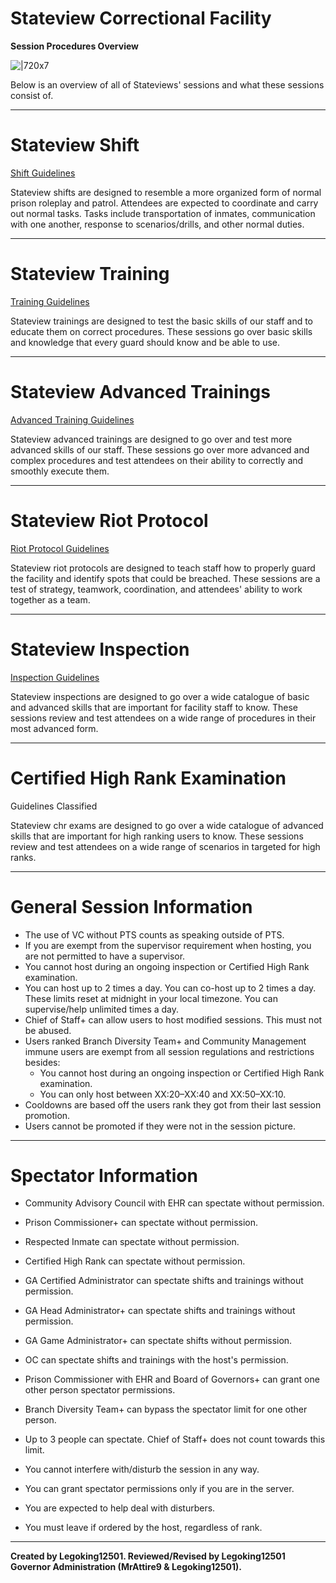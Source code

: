 # **Stateview Correctional Facility**
**Session Procedures Overview**

![|720x7](upload://dKMei7dM4sB9JlFMy9V7oxqKAb "short line")

Below is an overview of all of Stateviews' sessions and what these sessions consist of.

---

# **Stateview Shift**

[Shift Guidelines](Link)

Stateview shifts are designed to resemble a more organized form of normal prison roleplay and patrol. Attendees are expected to coordinate and carry out normal tasks. Tasks include transportation of inmates, communication with one another, response to scenarios/drills, and other normal duties.

---

# **Stateview Training**

[Training Guidelines](Link)

Stateview trainings are designed to test the basic skills of our staff and to educate them on correct procedures. These sessions go over basic skills and knowledge that every guard should know and be able to use.

---

# **Stateview Advanced Trainings**

[Advanced Training Guidelines](Link)

Stateview advanced trainings are designed to go over and test more advanced skills of our staff. These sessions go over more advanced and complex procedures and test attendees on their ability to correctly and smoothly execute them.

---

# **Stateview Riot Protocol**

[Riot Protocol Guidelines](Link)

Stateview riot protocols are designed to teach staff how to properly guard the facility and identify spots that could be breached. These sessions are a test of strategy, teamwork, coordination, and attendees' ability to work together as a team.

---

# **Stateview Inspection**

[Inspection Guidelines](Link)

Stateview inspections are designed to go over a wide catalogue of basic and advanced skills that are important for facility staff to know. These sessions review and test attendees on a wide range of procedures in their most advanced form.

---

# **Certified High Rank Examination**

Guidelines Classified

Stateview chr exams are designed to go over a wide catalogue of advanced skills that are important for high ranking users to know. These sessions review and test attendees on a wide range of scenarios in targeted for high ranks.

---

# **General Session Information**

* The use of VC without PTS counts as speaking outside of PTS.
* If you are exempt from the supervisor requirement when hosting, you are not permitted to have a supervisor.
* You cannot host during an ongoing inspection or Certified High Rank examination.
* You can host up to 2 times a day. You can co-host up to 2 times a day. These limits reset at midnight in your local timezone. You can supervise/help unlimited times a day.
* Chief of Staff+ can allow users to host modified sessions. This must not be abused.
* Users ranked Branch Diversity Team+ and Community Management immune users are exempt from all session regulations and restrictions besides:
  * You cannot host during an ongoing inspection or Certified High Rank examination.
  * You can only host between XX:20–XX:40 and XX:50–XX:10.
* Cooldowns are based off the users rank they got from their last session promotion.
* Users cannot be promoted if they were not in the session picture.

---

# **Spectator Information**

* Community Advisory Council with EHR can spectate without permission.
* Prison Commissioner+ can spectate without permission. 
* Respected Inmate can spectate without permission.
* Certified High Rank can spectate without permission.
* GA Certified Administrator can spectate shifts and trainings without permission.
* GA Head Administrator+ can spectate shifts and trainings without permission.
* GA Game Administrator+ can spectate shifts without permission.
* OC can spectate shifts and trainings with the host's permission.
* Prison Commissioner with EHR and Board of Governors+ can grant one other person spectator permissions.
* Branch Diversity Team+ can bypass the spectator limit for one other person.

* Up to 3 people can spectate. Chief of Staff+ does not count towards this limit.
* You cannot interfere with/disturb the session in any way.
* You can grant spectator permissions only if you are in the server.
* You are expected to help deal with disturbers.
* You must leave if ordered by the host, regardless of rank.

---

**Created by Legoking12501. Reviewed/Revised by Legoking12501 Governor Administration (MrAttire9 & Legoking12501).**
